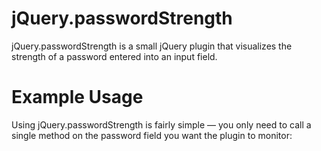 # jQuery.passwordStrength
jQuery.passwordStrength is a small jQuery plugin that visualizes the strength of a password entered into an input field.


# Example Usage

Using jQuery.passwordStrength is fairly simple — you only need to call a single method on the password field you want the plugin to monitor:
